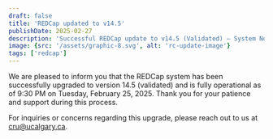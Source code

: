 ```yaml
---
draft: false
title: 'REDCap updated to v14.5'
publishDate: 2025-02-27
description: 'Successful REDCap update to v14.5 (Validated) – System Now Operational'
image: {src: '/assets/graphic-8.svg', alt: 'rc-update-image'}
tags: ['redcap']
---
```


We are pleased to inform you that the REDCap system has been successfully upgraded to version 14.5 (validated) and is fully operational as of 9:30 PM on Tuesday, February 25, 2025. Thank you for your patience and support during this process.

For inquiries or concerns regarding this upgrade, please reach out to us at cru@ucalgary.ca.